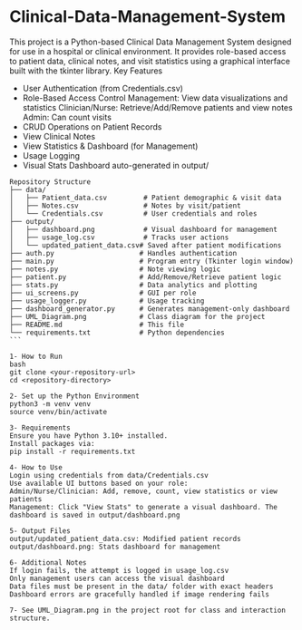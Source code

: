 # Clinical-Data-Management-System
This project is a Python-based Clinical Data Management System designed for use in a hospital or clinical environment. It provides role-based access to patient data, clinical notes, and visit statistics using a graphical interface built with the tkinter library.
Key Features

- User Authentication (from Credentials.csv)
- Role-Based Access Control
             Management: View data visualizations and statistics
             Clinician/Nurse: Retrieve/Add/Remove patients and view notes
             Admin: Can count visits
- CRUD Operations on Patient Records
- View Clinical Notes
- View Statistics & Dashboard (for Management)
- Usage Logging
- Visual Stats Dashboard auto-generated in output/
```
Repository Structure
├── data/
│   ├── Patient_data.csv         # Patient demographic & visit data
│   ├── Notes.csv                # Notes by visit/patient
│   └── Credentials.csv          # User credentials and roles
├── output/
│   ├── dashboard.png            # Visual dashboard for management
│   ├── usage_log.csv            # Tracks user actions
│   └── updated_patient_data.csv# Saved after patient modifications
├── auth.py                     # Handles authentication
├── main.py                     # Program entry (Tkinter login window)
├── notes.py                    # Note viewing logic
├── patient.py                  # Add/Remove/Retrieve patient logic
├── stats.py                    # Data analytics and plotting
├── ui_screens.py               # GUI per role
├── usage_logger.py             # Usage tracking
├── dashboard_generator.py      # Generates management-only dashboard
├── UML_Diagram.png             # Class diagram for the project
├── README.md                   # This file
└── requirements.txt            # Python dependencies                 ```

1- How to Run
bash
git clone <your-repository-url>
cd <repository-directory>

2- Set up the Python Environment
python3 -m venv venv
source venv/bin/activate

3- Requirements
Ensure you have Python 3.10+ installed.
Install packages via:
pip install -r requirements.txt

4- How to Use
Login using credentials from data/Credentials.csv
Use available UI buttons based on your role:
Admin/Nurse/Clinician: Add, remove, count, view statistics or view patients
Management: Click "View Stats" to generate a visual dashboard. The dashboard is saved in output/dashboard.png

5- Output Files
output/updated_patient_data.csv: Modified patient records
output/dashboard.png: Stats dashboard for management

6- Additional Notes
If login fails, the attempt is logged in usage_log.csv
Only management users can access the visual dashboard
Data files must be present in the data/ folder with exact headers
Dashboard errors are gracefully handled if image rendering fails

7- See UML_Diagram.png in the project root for class and interaction structure.


